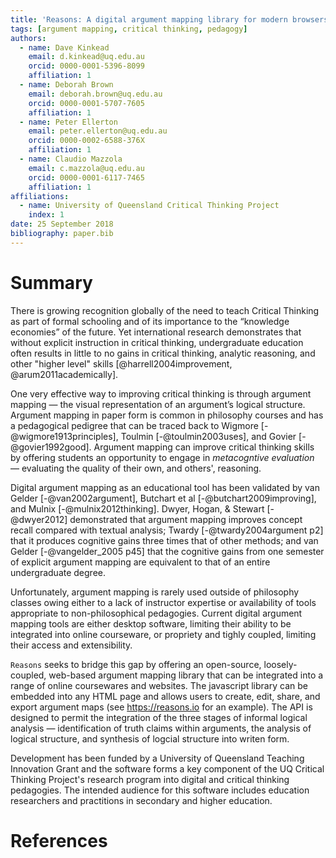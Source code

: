 ```yaml
---
title: 'Reasons: A digital argument mapping library for modern browsers'
tags: [argument mapping, critical thinking, pedagogy]
authors:
  - name: Dave Kinkead
    email: d.kinkead@uq.edu.au
    orcid: 0000-0001-5396-8099
    affiliation: 1
  - name: Deborah Brown
    email: deborah.brown@uq.edu.au
    orcid: 0000-0001-5707-7605
    affiliation: 1
  - name: Peter Ellerton
    email: peter.ellerton@uq.edu.au
    orcid: 0000-0002-6588-376X
    affiliation: 1
  - name: Claudio Mazzola
    email: c.mazzola@uq.edu.au
    orcid: 0000-0001-6117-7465           
    affiliation: 1
affiliations:
  - name: University of Queensland Critical Thinking Project
    index: 1
date: 25 September 2018
bibliography: paper.bib
---
```


# Summary

There is growing recognition globally of the need to teach Critical Thinking as part of formal schooling and of its importance to the “knowledge economies” of the future.  Yet international research demonstrates that without explicit instruction in critical thinking, undergraduate education often results in little to no gains in critical thinking, analytic reasoning, and other "higher level" skills [@harrell2004improvement, @arum2011academically]. 

One very effective way to improving critical thinking is through argument mapping — the visual representation of an argument’s logical structure.  Argument mapping in paper form is common in philosophy courses and has a pedagogical pedigree that can be traced back to Wigmore [-@wigmore1913principles], Toulmin [-@toulmin2003uses], and Govier [-@govier1992good].  Argument mapping can improve critical thinking skills by offering students an opportunity to engage in _metacogntive evaluation_ — evaluating the quality of their own, and others', reasoning.

Digital argument mapping as an educational tool has been validated by van Gelder [-@van2002argument], Butchart et al [-@butchart2009improving], and Mulnix [-@mulnix2012thinking]. Dwyer, Hogan, & Stewart [-@dwyer2012] demonstrated that argument mapping improves concept recall compared with textual analysis; Twardy [-@twardy2004argument p2] that it produces cognitive gains three times that of other methods; and van Gelder [-@vangelder_2005 p45] that the cognitive gains from one semester of explicit argument mapping are equivalent to that of an entire undergraduate degree.  

Unfortunately, argument mapping is rarely used outside of philosophy classes owing either to a lack of instructor expertise or availability of tools appropriate to non-philosophical pedagogies.  Current digital argument mapping tools are either desktop software, limiting their ability to be integrated into online courseware, or propriety and tighly coupled, limiting their access and extensibility.

`Reasons` seeks to bridge this gap by offering an open-source, loosely-coupled, web-based argument mapping library that can be integrated into a range of online coursewares and websites.  The javascript library can be embedded into any HTML page and allows users to create, edit, share, and export argument maps (see https://reasons.io for an example).  The API is designed to permit the integration of the three stages of informal logical analysis — identification of truth claims within arguments, the analysis of logical structure, and synthesis of logcial structure into writen form.

Development has been funded by a University of Queensland Teaching Innovation Grant and the software forms a key component of the UQ Critical Thinking Project's research program into digital and critical thinking pedagogies.  The intended audience for this software includes education researchers and practitions in secondary and higher education.  


# References
